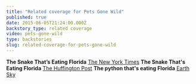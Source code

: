 ```yaml
---
title: "Related coverage for Pets Gone Wild"
published: true
date: 2015-06-05T21:24:00.000Z
backstory_type: related coverage
video: pets-gone-wild
type: backstories
slug: related-coverage-for-pets-gone-wild
---
```


**The Snake That’s Eating Florida**
[The New York Times](http://www.nytimes.com/2015/04/06/us/the-burmese-python-snake-thats-eating-florida.html)
**The Snake That's Eating Florida**
[The Huffington Post](http://www.huffingtonpost.com/2015/04/06/the-snake-thats-eating-fl_n_7010062.html?utm_hp_ref=green&ir=Green)
**The python that's eating Florida**
[Earth Sky](http://earthsky.org/earth/the-python-thats-eating-florida)

